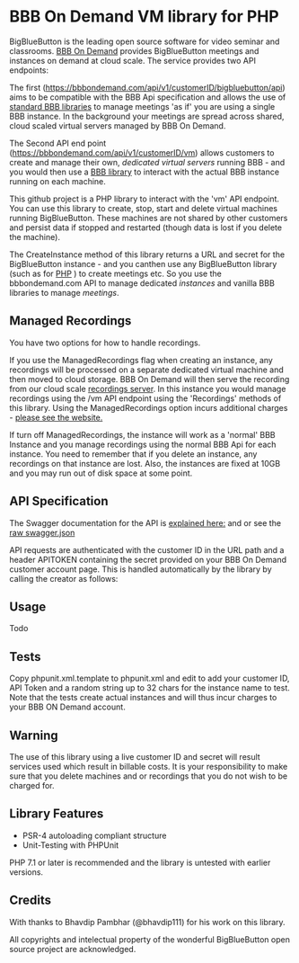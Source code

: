 BBB On Demand VM library for PHP
=========================

BigBlueButton is the leading open source software for video seminar and classrooms. [BBB On Demand](https://bbbondemand.com) provides BigBlueButton meetings and instances on demand at cloud scale.  The service provides two API endpoints: 

The first (https://bbbondemand.com/api/v1/customerID/bigbluebutton/api) aims to be compatible with the BBB Api specification and allows the use of [standard BBB libraries](https://github.com/bigbluebutton/bigbluebutton-api-php) to manage meetings 'as if' you are using a single BBB instance. In the background your meetings are spread across shared, cloud scaled virtual servers managed by BBB On Demand. 

The Second API end point (https://bbbondemand.com/api/v1/customerID/vm) allows customers to create and manage their own, *dedicated virtual servers* running BBB - and you would then use a [BBB library](https://github.com/bigbluebutton/bigbluebutton-api-php) to interact with the actual BBB instance running on each machine.

This github project is a PHP library to interact with the 'vm' API endpoint.  You can use this library to create, stop, start and delete virtual machines running BigBlueButton.  These machines are not shared by other customers and persist data if stopped and restarted (though data is lost if you delete the machine).

The CreateInstance method of this library returns a URL and secret for the BigBlueButton instance - and you canthen use any BigBlueButton library (such as for [PHP](https://github.com/bigbluebutton/bigbluebutton-api-php) ) to create meetings etc.  So you use the bbbondemand.com API to manage dedicated *instances* and vanilla BBB libraries to manage *meetings*.

Managed Recordings
--------
You have two options for how to handle recordings.  

If you use the ManagedRecordings flag when creating an instance, any recordings will be processed on a separate dedicated virtual machine and then moved to cloud storage.  BBB On Demand will then serve the recording from our cloud scale [recordings server](https://recordings.bbbondemand.com).  In this instance you would manage recordings using the /vm API endpoint using the 'Recordings' methods of this library.  Using the ManagedRecordings option incurs additional charges - [please see the website.](https://www.bbbondemand.com) 

If turn off ManagedRecordings, the instance will work as a 'normal' BBB Instance and you manage recordings using the normal BBB Api for each instance.  You need to remember that if you delete an instance, any recordings on that instance are lost.  Also, the instances are fixed at 10GB and you may run out of disk space at some point.        

API Specification
--------
The Swagger documentation for the API is [explained here:](https://bbbondemand.com/swagger/index.html) and or see the [raw swagger.json](https://bbbondemand.com/swagger/swagger.json)  

API requests are authenticated with the customer ID in the URL path and a header APITOKEN containing the secret provided on your BBB On Demand customer account page. This is handled automatically by the library by calling the creator as follows: 

Usage
-----
Todo

Tests
-----
Copy phpunit.xml.template to phpunit.xml and edit to add your customer ID, API Token and a random string up to 32 chars for the instance name to test. Note that the tests create actual instances and will thus incur charges to your BBB ON Demand account.  

Warning
--------
The use of this library using a live customer ID and secret will result services used which result in billable costs.  It is your responsibility to make sure that you delete machines and or recordings that you do not wish to be charged for.  

Library Features
--------

* PSR-4 autoloading compliant structure
* Unit-Testing with PHPUnit

PHP 7.1 or later is recommended and the library is untested with earlier versions. 


Credits
-------
With thanks to Bhavdip Pambhar (@bhavdip111) for his work on this library.

All copyrights and intelectual property of the wonderful BigBlueButton open source project are acknowledged.  